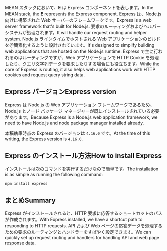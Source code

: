 <span data-ttu-id="d30c1-101">MEAN スタックにおいて、**E** は Express コンポーネントを表します。</span><span class="sxs-lookup"><span data-stu-id="d30c1-101">In the MEAN stack, the **E** represents the Express component.</span></span> <span data-ttu-id="d30c1-102">Express は、Node.js 向けに構築された Web サーバーのフレームワークです。</span><span class="sxs-lookup"><span data-stu-id="d30c1-102">Express is a web server framework that's built for Node.js.</span></span> <span data-ttu-id="d30c1-103">要求のルーティングおよびヘルパー システムが処理されます。</span><span class="sxs-lookup"><span data-stu-id="d30c1-103">It will handle our request routing and helper system.</span></span> <span data-ttu-id="d30c1-104">Node.js ラインタイムでホストされる Web アプリケーションのビルドを＠簡素化するように設計されています。</span><span class="sxs-lookup"><span data-stu-id="d30c1-104">It's designed to simplify building web applications that are hosted on the Node.js runtime.</span></span> <span data-ttu-id="d30c1-105">Express で主に行われるのはルーティングですが、Web アプリケーションで HTTP Cookie を処理したり、クエリ文字列データを要求したりする場合にも役立ちます。</span><span class="sxs-lookup"><span data-stu-id="d30c1-105">While the core of Express is routing, it also helps web applications work with HTTP cookies and request query string data.</span></span>

## <a name="express-version"></a><span data-ttu-id="d30c1-106">Express バージョン</span><span class="sxs-lookup"><span data-stu-id="d30c1-106">Express version</span></span>

<span data-ttu-id="d30c1-107">Express は Node.js の Web アプリケーション フレームワークであるため、Node.js とノード パッケージ マネージャーが既にインストールされている必要があります。</span><span class="sxs-lookup"><span data-stu-id="d30c1-107">Because Express is a Node.js web application framework, we need to have Node.js and node package manager installed already.</span></span>

<span data-ttu-id="d30c1-108">本稿執筆時点の Express のバージョンは `4.16.0` です。</span><span class="sxs-lookup"><span data-stu-id="d30c1-108">At the time of this writing, the Express version is `4.16.0`.</span></span>

## <a name="how-to-install-express"></a><span data-ttu-id="d30c1-109">Express のインストール方法</span><span class="sxs-lookup"><span data-stu-id="d30c1-109">How to install Express</span></span>

<span data-ttu-id="d30c1-110">インストールは次のコマンドを実行するだけなので簡単です。</span><span class="sxs-lookup"><span data-stu-id="d30c1-110">The installation is as simple as running the following command:</span></span>

   ```bash
   npm install express
   ```

## <a name="summary"></a><span data-ttu-id="d30c1-111">まとめ</span><span class="sxs-lookup"><span data-stu-id="d30c1-111">Summary</span></span>

<span data-ttu-id="d30c1-112">Express がインストールされると、HTTP 要求に応答するショートカットのパスが作成されます。</span><span class="sxs-lookup"><span data-stu-id="d30c1-112">With Express installed, we have a shortcut path to responding to HTTP requests.</span></span> <span data-ttu-id="d30c1-113">API および Web ページの応答データを処理するための要求のルーティングとハンドラーをすばやく設定できます。</span><span class="sxs-lookup"><span data-stu-id="d30c1-113">We can quickly set up request routing and handlers for handling API and web page response data.</span></span>